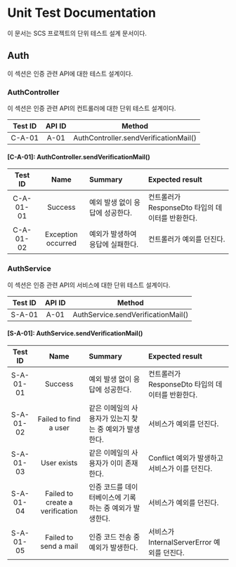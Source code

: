 # Unit Test Documentation

이 문서는 SCS 프로젝트의 단위 테스트 설계 문서이다.

## Auth

이 섹션은 인증 관련 API에 대한 테스트 설계이다.

### AuthController

이 섹션은 인증 관련 API의 컨트롤러에 대한 단위 테스트 설계이다.

| Test ID | API ID | Method |
| :--: | :--: | :--: |
| C-A-01 | A-01 | AuthController.sendVerificationMail() |

#### [C-A-01]: AuthController.sendVerificationMail()

| Test ID | Name | Summary | Expected result |
| :--: | :--: | :-- | :-- |
| C-A-01-01 | Success | 예외 발생 없이 응답에 성공한다. | 컨트롤러가 ResponseDto<null> 타입의 데이터를 반환한다. |
| C-A-01-02 | Exception occurred | 예외가 발생하여 응답에 실패한다. | 컨트롤러가 예외를 던진다. |


### AuthService

이 섹션은 인증 관련 API의 서비스에 대한 단위 테스트 설계이다.

| Test ID | API ID | Method |
| :--: | :--: | :--: |
| S-A-01 | A-01 | AuthService.sendVerificationMail() |

#### [S-A-01]: AuthService.sendVerificationMail()

| Test ID | Name | Summary | Expected result |
| :--: | :--: | :-- | :-- |
| S-A-01-01 | Success | 예외 발생 없이 응답에 성공한다. | 컨트롤러가 ResponseDto<null> 타입의 데이터를 반환한다. |
| S-A-01-02 | Failed to find a user | 같은 이메일의 사용자가 있는지 찾는 중 예외가 발생한다. | 서비스가 예외를 던진다. |
| S-A-01-03 | User exists | 같은 이메일의 사용자가 이미 존재한다. | Conflict 예외가 발생하고 서비스가 이를 던진다. |
| S-A-01-04 | Failed to create a verification | 인증 코드를 데이터베이스에 기록하는 중 예외가 발생한다. | 서비스가 예외를 던진다. |
| S-A-01-05 | Failed to send a mail | 인증 코드 전송 중 예외가 발생한다. | 서비스가 InternalServerError 예외를 던진다. |